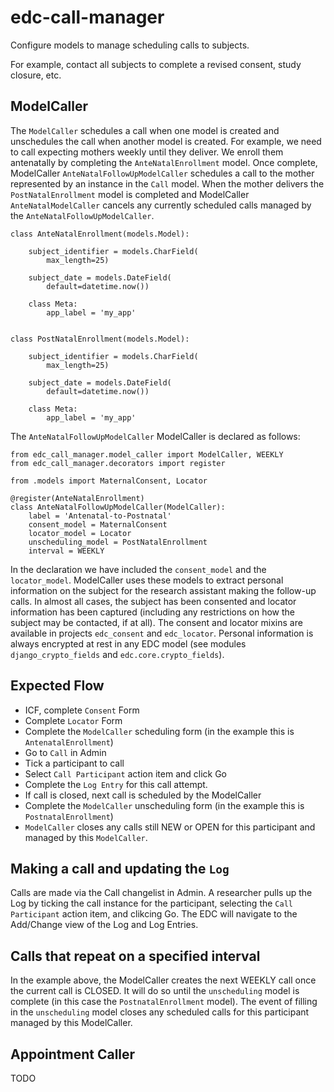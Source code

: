 # edc-call-manager

Configure models to manage scheduling calls to subjects.

For example, contact all subjects to complete a revised consent, study closure, etc.

## ModelCaller

The `ModelCaller` schedules a call when one model is created and unschedules the call when another model is created. For example, we need to call expecting mothers weekly until they deliver. We enroll them antenatally by completing the `AnteNatalEnrollment` model. Once complete, ModelCaller `AnteNatalFollowUpModelCaller` schedules a call to the mother represented by an instance in the `Call` model. When the mother delivers the `PostNatalEnrollment` model is completed and ModelCaller `AnteNatalModelCaller` cancels any currently scheduled calls managed by the `AnteNatalFollowUpModelCaller`.

	class AnteNatalEnrollment(models.Model):
	
	    subject_identifier = models.CharField(
	        max_length=25)
	
	    subject_date = models.DateField(
	        default=datetime.now())
	
	    class Meta:
	        app_label = 'my_app'


	class PostNatalEnrollment(models.Model):
	
	    subject_identifier = models.CharField(
	        max_length=25)
	
	    subject_date = models.DateField(
	        default=datetime.now())
	
	    class Meta:
	        app_label = 'my_app'

The `AnteNatalFollowUpModelCaller` ModelCaller is declared as follows:

	from edc_call_manager.model_caller import ModelCaller, WEEKLY
	from edc_call_manager.decorators import register

	from .models import MaternalConsent, Locator

	@register(AnteNatalEnrollment)
	class AnteNatalFollowUpModelCaller(ModelCaller):
	    label = 'Antenatal-to-Postnatal'
	    consent_model = MaternalConsent
	    locator_model = Locator
	    unscheduling_model = PostNatalEnrollment
	    interval = WEEKLY

In the declaration we have included the `consent_model` and the `locator_model`. ModelCaller uses these models to extract personal information on the subject for the research assistant making the follow-up calls. In almost all cases, the subject has been consented and locator information has been captured (including any restrictions on how the subject may be contacted, if at all). The consent and locator mixins are available in projects `edc_consent` and `edc_locator`. Personal information is always encrypted at rest in any EDC model (see modules `django_crypto_fields` and `edc.core.crypto_fields`).


## Expected Flow

* ICF, complete `Consent` Form
* Complete `Locator` Form
* Complete the `ModelCaller` scheduling form (in the example this is `AntenatalEnrollment`)
* Go to `Call` in Admin
* Tick a participant to call
* Select `Call Participant` action item and click Go
* Complete the `Log Entry` for this call attempt.
* If call is closed, next call is scheduled by the ModelCaller
* Complete the `ModelCaller` unscheduling form (in the example this is `PostnatalEnrollment`)
* `ModelCaller` closes any calls still NEW or OPEN for this participant and managed by this `ModelCaller`.

## Making a call and updating the `Log`

Calls are made via the Call changelist in Admin. A researcher pulls up the Log by ticking the call instance for the participant, selecting the `Call Participant` action item, and clikcing Go. The EDC will navigate to the Add/Change view of the Log and Log Entries.

## Calls that repeat on a specified interval

In the example above, the ModelCaller creates the next WEEKLY call once the current call is CLOSED. It will do so until the `unscheduling` model is complete (in this case the `PostnatalEnrollment` model). The event of filling in the `unscheduling` model closes any scheduled calls for this participant managed by this ModelCaller.

## Appointment Caller

TODO




